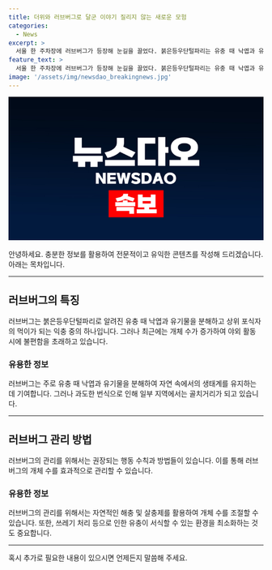 ```yaml
---
title: 더위와 러브버그로 달군 이야기 질리지 않는 새로운 모험
categories:
  - News
excerpt: >
  서울 한 주차장에 러브버그가 등장해 눈길을 끌었다. 붉은등우단털파리는 유충 때 낙엽과 유기물을 분해하고 상위 포식자의 먹이가 되는 익충이지만, 너무 많아서 불편을 느끼는 시민들의 민원이 계속되고 있다.
feature_text: >
  서울 한 주차장에 러브버그가 등장해 눈길을 끌었다. 붉은등우단털파리는 유충 때 낙엽과 유기물을 분해하고 상위 포식자의 먹이가 되는 익충이지만, 너무 많아서 불편을 느끼는 시민들의 민원이 계속되고 있다.
image: '/assets/img/newsdao_breakingnews.jpg'
---
```


<p><img src="/assets/img/newsdao_breakingnews.jpg" alt="implanttips 속보" /></p>

<p>안녕하세요. 충분한 정보를 활용하여 전문적이고 유익한 콘텐츠를 작성해 드리겠습니다. 아래는 목차입니다.</p>

<hr />

<h2 data-ke-size="size26">러브버그의 특징</h2>

<p data-ke-size="size16">러브버그는 붉은등우단털파리로 알려진 유충 때 낙엽과 유기물을 분해하고 상위 포식자의 먹이가 되는 익충 중의 하나입니다. 그러나 최근에는 개체 수가 증가하여 야외 활동 시에 불편함을 초래하고 있습니다.</p>

<h3>유용한 정보</h3>

<p data-ke-size="size16">러브버그는 주로 유충 때 낙엽과 유기물을 분해하여 자연 속에서의 생태계를 유지하는 데 기여합니다. 그러나 과도한 번식으로 인해 일부 지역에서는 골치거리가 되고 있습니다.</p>

<hr />

<h2 data-ke-size="size26">러브버그 관리 방법</h2>

<p data-ke-size="size16">러브버그의 관리를 위해서는 권장되는 행동 수칙과 방법들이 있습니다. 이를 통해 러브버그의 개체 수를 효과적으로 관리할 수 있습니다.</p>

<h3>유용한 정보</h3>

<p data-ke-size="size16">러브버그의 관리를 위해서는 자연적인 해충 및 살충제를 활용하여 개체 수를 조절할 수 있습니다. 또한, 쓰레기 처리 등으로 인한 유충이 서식할 수 있는 환경을 최소화하는 것도 중요합니다.</p>

<hr />

<p>혹시 추가로 필요한 내용이 있으시면 언제든지 말씀해 주세요.</p>

